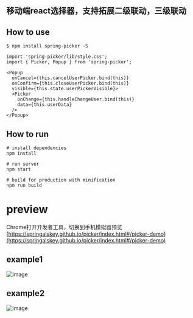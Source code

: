 ## 移动端react选择器，支持拓展二级联动，三级联动


## How to use

```
$ npm install spring-picker -S

import 'spring-picker/lib/style.css';
import { Picker, Popup } from 'spring-picker';

<Popup
  onCancel={this.cancelUserPicker.bind(this)}
  onConfirm={this.closeUserPicker.bind(this)}
  visible={this.state.userPickerVisible}>
  <Picker
    onChange={this.handleChangeUser.bind(this)}
    data={this.userData}
  />
</Popup>

```

## How to run

```
# install dependencies
npm install

# run server
npm start

# build for production with minification
npm run build

```

# preview
Chrome打开开发者工具，切换到手机模拟器预览  
[https://springalskey.github.io/picker/index.html#/picker-demo](https://springalskey.github.io/picker/index.html#/picker-demo)

## example1
![image](https://github.com/springalskey/picker/blob/master/src/assets/demo1.png)

## example2
![image](https://github.com/springalskey/picker/blob/master/src/assets/demo2.png)

